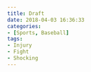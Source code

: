 ```yaml
---
title: Draft
date: 2018-04-03 16:36:33
categories:
- [Sports, Baseball]
tags:
- Injury
- Fight
- Shocking
---
```

